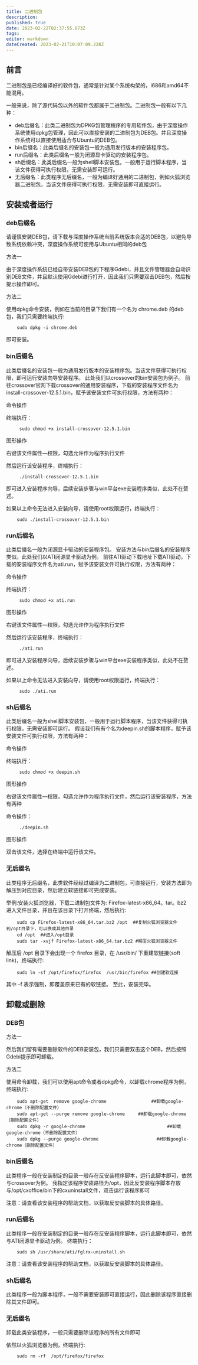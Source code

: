 ```yaml
---
title: 二进制包
description: 
published: true
date: 2023-02-22T02:37:55.873Z
tags: 
editor: markdown
dateCreated: 2023-02-21T10:07:09.228Z
---
```


## 前言
二进制包是已经编译好的软件包，通常是针对某个系统构架的，i686和amd64不能混用。

一般来说，除了源代码包以外的软件包都属于二进制包。二进制包一般有以下几种：

- deb后缀名：此类二进制包为DPKG包管理程序的专用软件包，由于深度操作系统使用dpkg包管理，因此可以直接安装的二进制包为DEB包。并且深度操作系统可以直接使用适合与Ubuntu的DEB包。
- bin后缀名：此类后缀名的安装包一般为通用发行版本的安装程序包。
- run后缀名：此类后缀名一般为闭源显卡驱动的安装程序包。
- sh后缀名：此类后缀名一般为shell脚本安装包，一般用于运行脚本程序，当该文件获得可执行权限，无需安装即可运行。
- 无后缀名：此类程序无后缀名，一般为编译好通用的二进制包，例如火狐浏览器二进制包，当该文件获得可执行权限，无需安装即可直接运行。
## 安装或者运行
### deb后缀名
请谨慎安装DEB包，请下载与深度操作系统当前系统版本合适的DEB包，以避免导致系统依赖冲突，深度操作系统可使用与Ubuntu相同的deb包

方法一

由于深度操作系统已经自带安装DEB包的下程序Gdebi，并且文件管理器会自动识别DEB文件，并且默认使用Gdebi进行打开，因此我们只需要双击DEB包，然后按提示操作即可。

方法二

使用dpkg命令安装，例如在当前的目录下我们有一个名为 chrome.deb 的deb包，我们只需要终端执行:

        sudo dpkg -i chrome.deb

即可安装。

### bin后缀名
此类后缀名的安装包一般为通用发行版本的安装程序包。当该文件获得可执行权限，即可运行安装向导安装程序。 此处我们以crossover的bin安装包为例子。 前往crossover官网下载crossover的通用安装程序，下载的安装程序文件名为install-crossover-12.5.1.bin，赋予该安装文件可执行权限，方法有两种：

命令操作

终端执行：

         sudo chmod +x install-crossover-12.5.1.bin 

图形操作

右键该文件属性—权限，勾选允许作为程序执行文件

然后运行该安装程序，终端执行：

         ./install-crossover-12.5.1.bin 

即可进入安装程序向导，后续安装步骤与win平台exe安装程序类似，此处不在赘述。

如果以上命令无法进入安装向导，请使用root权限运行，终端执行：

        sudo ./install-crossover-12.5.1.bin 

### run后缀名

此类后缀名一般为闭源显卡驱动的安装程序包。 安装方法与bin后缀名的安装程序类似。此处我们以ATI闭源显卡驱动为例。 前往ATI驱动下载地址下载ATI驱动，下载的安装程序文件名为ati.run，赋予该安装文件可执行权限，方法有两种：

命令操作

终端执行：

         sudo chmod +x ati.run

图形操作

右键该文件属性—权限，勾选允许作为程序执行文件

然后运行该安装程序，终端执行：

         ./ati.run

即可进入安装程序向导，后续安装步骤与win平台exe安装程序类似，此处不在赘述。

如果以上命令无法进入安装向导，请使用root权限运行，终端执行：

         sudo ./ati.run

### sh后缀名
此类后缀名一般为shell脚本安装包，一般用于运行脚本程序，当该文件获得可执行权限，无需安装即可运行。 假设我们有有个名为deepin.sh的脚本程序，赋予该安装文件可执行权限，方法有两种：

命令操作

终端执行：

         sudo chmod +x deepin.sh

图形操作

右键该文件属性—权限，勾选允许作为程序执行文件，然后运行该安装程序，方法有两种

命令操作：

         ./deepin.sh

图形操作

双击该文件，选择在终端中运行该文件。

### 无后缀名
此类程序无后缀名，此类软件经经过编译为二进制包，可直接运行，安装方法即为解压到对应目录，然后建立软链接即可完成安装。

举例:安装火狐浏览器，下载二进制包文件为: Firefox-latest-x86_64。tar。bz2 进入文件目录，并且在该目录下打开终端，然后执行:

        sudo cp Firefox-latest-x86_64.tar.bz2 /opt  ##复制火狐浏览器文件到/opt目录下，可以换成其他目录
        cd /opt  ##进入/opt目录
        sudo tar -xvjf Firefox-latest-x86_64.tar.bz2 #解压火狐浏览器文件

解压后 /opt 目录下会出现一个 firefox 目录，在 /usr/bin/ 下重建软链接(soft link)，终端执行:

        sudo ln -sf /opt/firefox/firefox  /usr/bin/firefox ##创建软连接

其中 -f 表示强制，即覆盖原来已有的软链接。 至此，安装完毕。

## 卸载或删除
### DEB包
方法一

然后我们留有需要删除软件的DEB安装包，我们只需要双击这个DEB，然后按照Gdebi提示即可卸载。

方法二

使用命令卸载，我们可以使用apt命令或者dpkg命令，以卸载chrome程序为例，终端执行:

        sudo apt-get  remove google-chrome                 ##卸载google-chrome（不删除配置文件）
        sudo apt-get --purge remove google-chrome     ##卸载google-chrome（删除配置文件）
        sudo dpkg -r google-chrome                               ##卸载google-chrome（不删除配置文件）
        sudo dpkg --purge google-chrome                      ##卸载google-chrome（删除配置文件）

### bin后缀名
此类程序一般在安装制定的目录一般存在反安装程序脚本，运行此脚本即可，依然与crossover为例。 我指定该程序安装路径为/opt，因此反安装程序脚本存放与/opt/cxoffice/bin下的cxuninstall文件，双击运行该程序即可

注意：请查看该安装程序的帮助文档，以获取反安装脚本的具体路径。

### run后缀名
此类程序一般在安装制定的目录一般存在反安装程序脚本，运行此脚本即可，依然与ATI闭源显卡驱动为例。 终端执行：

        sudo sh /usr/share/ati/fglrx-uninstall.sh

注意：请查看该安装程序的帮助文档，以获取反安装脚本的具体路径。

### sh后缀名
此类程序一般为脚本程序，一般不需要安装即可直接运行，因此删除该程序直接删除其文件即可。

### 无后缀名
卸载此类安装程序，一般只需要删除该程序的所有文件即可

依然以火狐浏览器为例，终端执行:

        sudo rm -rf  /opt/firefox/firefox
